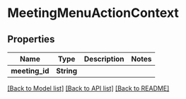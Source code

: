 # MeetingMenuActionContext

## Properties

Name | Type | Description | Notes
------------ | ------------- | ------------- | -------------
**meeting_id** | **String** |  | 

[[Back to Model list]](../README.md#documentation-for-models) [[Back to API list]](../README.md#documentation-for-api-endpoints) [[Back to README]](../README.md)


